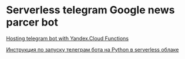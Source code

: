 # Serverless telegram Google news parcer bot
[Hosting telegram bot with Yandex.Cloud Functions](https://cloud.yandex.ru/docs/functions/tutorials/telegram-bot-serverless)

[Инструкция по запуску телеграм бота на Python в serverless облаке](https://drive.google.com/file/d/105-Re35ffaCWlBhB5gYzyqkglajR5hP7/view?usp=sharing)
